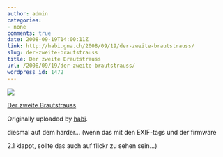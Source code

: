 ```yaml
---
author: admin
categories:
- none
comments: true
date: 2008-09-19T14:00:11Z
link: http://habi.gna.ch/2008/09/19/der-zweite-brautstrauss/
slug: der-zweite-brautstrauss
title: Der zweite Brautstrauss
url: /2008/09/19/der-zweite-brautstrauss/
wordpress_id: 1472
---
```


[![](http://farm4.static.flickr.com/3030/2870441754_84c47da03d_m.jpg)](http://www.flickr.com/photos/habi/2870441754/)
   

 
  [Der zweite Brautstrauss](http://www.flickr.com/photos/habi/2870441754/)
    

  Originally uploaded by [habi](http://www.flickr.com/people/habi/).
 



diesmal auf dem harder... (wenn das mit den EXIF-tags und der firmware  

2.1 klappt, sollte das auch auf flickr zu sehen sein...)
  

